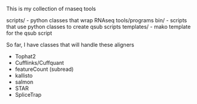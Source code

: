 This is my collection of rnaseq tools

scripts/ - python classes that wrap RNAseq tools/programs
bin/ - scripts that use python classes to create qsub scripts
templates/ - mako template for the qsub script

So far, I have classes that will handle these aligners

* Tophat2
* Cufflinks/Cuffquant
* featureCount (subread)
* kallisto
* salmon
* STAR
* SpliceTrap



